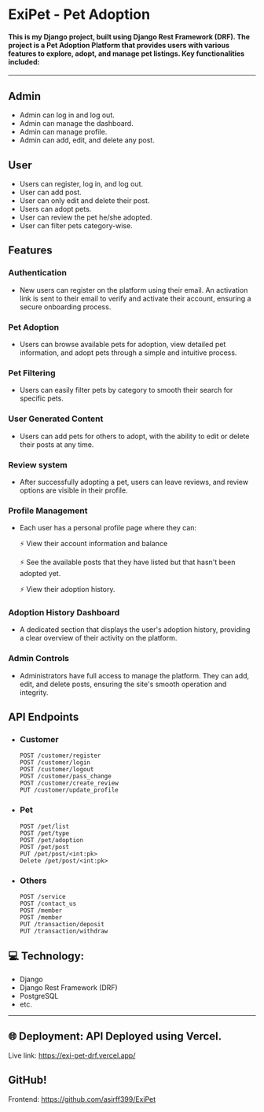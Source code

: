 # ExiPet - Pet Adoption 

#### This is my Django project, built using Django Rest Framework (DRF). The project is a Pet Adoption Platform that provides users with various features to explore, adopt, and manage pet listings. Key functionalities included: 
---
## Admin

- Admin can log in and log out.
- Admin can manage the dashboard.
- Admin can manage profile.
- Admin can add, edit, and delete any post.

## User

- Users can register, log in, and log out.
- User can add post.
- User can only edit and delete their post.
- Users can adopt pets.
- User can review the pet he/she adopted.
- User can filter pets category-wise.

## Features

### Authentication

- New users can register on the platform using their email. An activation link is sent to their email to verify and activate their account, ensuring a secure onboarding process.

### Pet Adoption

- Users can browse available pets for adoption, view detailed pet information, and adopt pets through a simple and intuitive process.

### Pet Filtering

- Users can easily filter pets by category to smooth their search for specific pets.

### User Generated Content

- Users can add pets for others to adopt, with the ability to edit or delete their posts at any time.

### Review system

- After successfully adopting a pet, users can leave reviews, and review options are visible in their profile.

### Profile Management

- Each user has a personal profile page where they can:

     ⚡ View their account information and balance 
      
     ⚡ See the available posts that they have listed but that hasn't been adopted yet.
      
     ⚡ View their adoption history.

### Adoption History Dashboard

- A dedicated section that displays the user's adoption history, providing a clear overview of their activity on the platform.

### Admin Controls

- Administrators have full access to manage the platform. They can add, edit, and delete posts, ensuring the site's smooth operation and integrity.


## API Endpoints

- ### Customer

      POST /customer/register
      POST /customer/login
      POST /customer/logout
      POST /customer/pass_change
      POST /customer/create_review
      PUT /customer/update_profile

- ### Pet

      POST /pet/list
      POST /pet/type
      POST /pet/adoption
      POST /pet/post
      PUT /pet/post/<int:pk>
      Delete /pet/post/<int:pk>
  
- ### Others

      POST /service
      POST /contact_us
      POST /member
      POST /member
      PUT /transaction/deposit
      PUT /transaction/withdraw




## 💻 Technology: 

- Django
- Django Rest Framework (DRF)
- PostgreSQL
- etc.

---

## 🌐 Deployment: API Deployed using Vercel.
Live link: https://exi-pet-drf.vercel.app/

## GitHub!
Frontend: https://github.com/asirff399/ExiPet